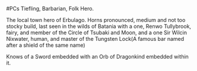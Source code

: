 #PCs 
Tiefling, Barbarian, Folk Hero.

The local town hero of Erbulago. Horns pronounced, medium and not too stocky build, last seen in the wilds of Batania with a one, Renwo Tullybrook, fairy, and member of the Circle of Tsubaki and Moon, and a one Sir Wilcin Nixwater, human, and master of the Tungsten Lock(A famous bar named after a shield of the same name)

Knows of a Sword embedded with an Orb of Dragonkind embedded within it.



